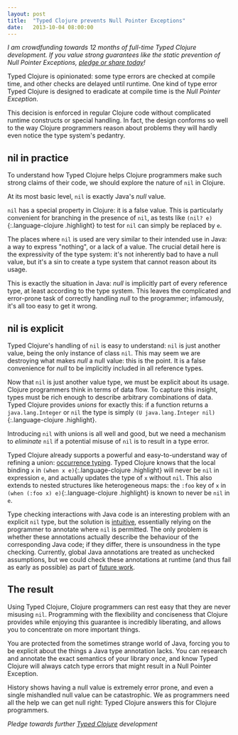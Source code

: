 ```yaml
---
layout: post
title:  "Typed Clojure prevents Null Pointer Exceptions"
date:   2013-10-04 08:00:00
---
```


_I am crowdfunding towards 12 months of full-time Typed Clojure development. If you value
strong guarantees like the static prevention of Null Pointer Exceptions, 
[pledge or share today](http://www.indiegogo.com/projects/typed-clojure)!_

Typed Clojure is opinionated: some type errors are checked
at compile time, and other checks are delayed until runtime. One kind of
type error Typed Clojure is designed to eradicate at compile time is the _Null Pointer
Exception_.

This decision is enforced in regular Clojure code without complicated
runtime constructs or special handling. In fact, the design conforms
so well to the way Clojure programmers reason about problems they will hardly 
even notice the type system's pedantry.

## nil in practice

To understand how Typed Clojure helps Clojure programmers make such strong
claims of their code, we should explore the nature of `nil` in Clojure.

At its most basic level, `nil` is exactly Java's _null_ value.

`nil` has a special property in Clojure: it is a false value. This is particularly
convenient for branching in the presence of `nil`, as tests like `(nil? e)`{:.language-clojure .highlight} to test
for `nil` can simply be replaced by `e`.

The places where `nil` is used are very similar to their intended use
in Java: a way to express "nothing", or a lack of a value.
The crucial detail here is the expressivity of the type system: it's not inherently bad
to have a null value, but it's a sin to create a type system
that cannot reason about its usage.

This is exactly the situation in Java: _null_ is implicitly part of every reference type,
at least according to the type system. This leaves the complicated and error-prone task of
correctly handling _null_ to the programmer; infamously, it's all too easy to get it wrong.

## nil is explicit

Typed Clojure's handling of `nil` is easy to understand: `nil` is just another value, being the
only instance of class `nil`. This may seem we are destroying what makes _null_ a null value:
this is the point.
It is a false convenience for _null_ to be implicitly included in all reference types.

Now that `nil` is just another value type, we must be explicit about its usage.
Clojure programmers think in terms of data flow. To capture this insight, types must be rich enough to
describe arbitrary combinations of data. Typed Clojure provides _unions_ for exactly this:
if a function returns a `java.lang.Integer` or `nil`
the type is simply `(U java.lang.Integer nil)`{:.language-clojure .highlight}.

Introducing `nil` with unions is all well and good, but we need a mechanism to _eliminate_ `nil`
if a potential misuse of `nil` is to result in a type error.

Typed Clojure already supports a powerful and easy-to-understand way of refining a union:
[occurrence typing](http://frenchy64.github.io/2013/09/08/simple-reasoning-assertions-core-typed.html).
Typed Clojure knows that the local binding `x` in `(when x e)`{:.language-clojure .highlight} will never be `nil` in expression `e`,
and actually updates the type of `x` without `nil`.
This also extends to nested structures like heterogeneous maps: the `:foo` key of `x`
in `(when (:foo x) e)`{:.language-clojure .highlight} is known to never be `nil` in `e`.

Type checking interactions with Java code is an interesting problem with an explicit `nil` type,
but the solution is [intuitive](http://vimeo.com/55280915), essentially relying on the programmer
to annotate where `nil` is permitted.
The only problem is whether these annotations actually describe the behaviour of the corresponding
Java code; if they differ, there is unsoundness in the type checking.
Currently, global Java annotations are treated as unchecked assumptions, but we could check these annotations
at runtime (and thus fail as early as possible) 
as part of [future work](http://www.indiegogo.com/projects/typed-clojure/x/4545030).

## The result

Using Typed Clojure, Clojure programmers can rest easy that they are never misusing `nil`.
Programming with the flexibility and conciseness that Clojure provides while enjoying this
guarantee is incredibly liberating, and allows you to concentrate on more important things.

You are protected from the sometimes strange world of Java, forcing you to be explicit about
the things a Java type annotation lacks. You can research and annotate the exact semantics of your library
_once_, and know Typed Clojure will always catch type errors that might result in a Null Pointer Exception.

History shows having a null value is extremely error prone, and even a single mishandled null value can
be catastrophic. We as programmers need all the help we can get null right: Typed
Clojure answers this for Clojure programmers.

_Pledge towards further [Typed Clojure](http://www.indiegogo.com/projects/typed-clojure) development_
